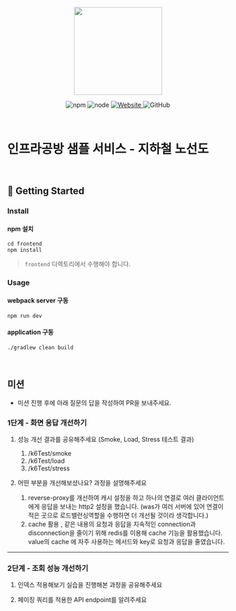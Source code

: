 <p align="center">
    <img width="200px;" src="https://raw.githubusercontent.com/woowacourse/atdd-subway-admin-frontend/master/images/main_logo.png"/>
</p>
<p align="center">
  <img alt="npm" src="https://img.shields.io/badge/npm-%3E%3D%205.5.0-blue">
  <img alt="node" src="https://img.shields.io/badge/node-%3E%3D%209.3.0-blue">
  <a href="https://edu.nextstep.camp/c/R89PYi5H" alt="nextstep atdd">
    <img alt="Website" src="https://img.shields.io/website?url=https%3A%2F%2Fedu.nextstep.camp%2Fc%2FR89PYi5H">
  </a>
  <img alt="GitHub" src="https://img.shields.io/github/license/next-step/atdd-subway-service">
</p>

<br>

# 인프라공방 샘플 서비스 - 지하철 노선도

<br>

## 🚀 Getting Started

### Install
#### npm 설치
```
cd frontend
npm install
```
> `frontend` 디렉토리에서 수행해야 합니다.

### Usage
#### webpack server 구동
```
npm run dev
```
#### application 구동
```
./gradlew clean build
```
<br>

## 미션

* 미션 진행 후에 아래 질문의 답을 작성하여 PR을 보내주세요.

### 1단계 - 화면 응답 개선하기
1. 성능 개선 결과를 공유해주세요 (Smoke, Load, Stress 테스트 결과)
    1. /k6Test/smoke
    2. /k6Test/load
    3. /k6Test/stress

2. 어떤 부분을 개선해보셨나요? 과정을 설명해주세요
    1. reverse-proxy를 개선하여 캐시 설정을 하고 
        하나의 연결로 여러 클라이언트에게 응답을 보내는 http2 설정을 했습니다.
       (was가 여러 서버에 있어 연결이 적은 곳으로 로드밸런싱역할을 수행하면 
       더 개선될 것이라 생각합니다.)
   2. cache 활용 , 같은 내용의 요청과 응답을 지속적인 connection과 disconnection을 
    줄이기 위해 redis를 이용해 cache 기능을 활용했습니다. value의 cache 에 자주 사용하는
      메서드와 key로 요청과 응답을 줄였습니다.

---

### 2단계 - 조회 성능 개선하기
1. 인덱스 적용해보기 실습을 진행해본 과정을 공유해주세요

2. 페이징 쿼리를 적용한 API endpoint를 알려주세요

